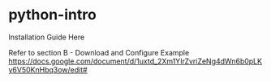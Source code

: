 # python-intro

Installation Guide Here

Refer to section B - Download and Configure Example
https://docs.google.com/document/d/1uxtd_2Xm1YIrZvriZeNg4dWn6b0pLKy6V50KnHbq3ow/edit#